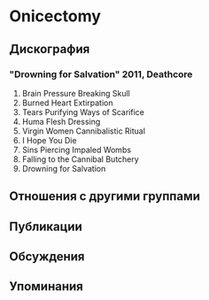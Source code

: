 # Onicectomy



## Дискография

### "Drowning for Salvation" 2011, Deathcore

1. Brain Pressure Breaking Skull	 
2. Burned Heart Extirpation	 
3. Tears Purifying Ways of Scarifice 
4. Huma Flesh Dressing	 
5. Virgin Women Cannibalistic Ritual 
6. I Hope You Die	 
7. Sins Piercing Impaled Wombs	 
8. Falling to the Cannibal Butchery	 
9. Drowning for Salvation


## Отношения с другими группами


## Публикации


## Обсуждения


## Упоминания

